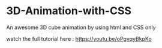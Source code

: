 # 3D-Animation-with-CSS
An awesome 3D cube animation by using html and CSS only 


watch the full tutorial here : https://youtu.be/oPgvqyBkpKo

